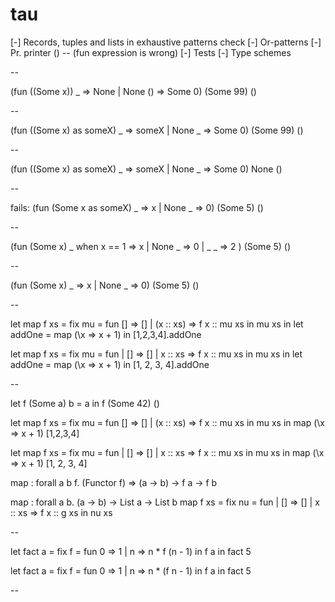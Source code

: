 # tau 
[-] Records, tuples and lists in exhaustive patterns check
[-] Or-patterns
[-] Pr. printer ()   -- (fun expression is wrong)
[-] Tests
[-] Type schemes


--


(fun ((Some x)) _ => None | None () => Some 0) (Some 99) ()


--

(fun ((Some x) as someX) _ => someX | None _ => Some 0) (Some 99) ()


--

(fun ((Some x) as someX) _ => someX | None _ => Some 0) None ()

--


fails:
    (fun (Some x as someX) _ => x | None _ => 0) (Some 5) ()

--

(fun (Some x) _ when x == 1 => x | None _ => 0 | _ _ => 2 ) (Some 5) ()

--

(fun (Some x) _ => x | None _ => 0) (Some 5) ()

--

let map f xs = fix mu = fun [] => [] | (x :: xs) => f x :: mu xs in mu xs in let addOne = map (\x => x + 1) in [1,2,3,4].addOne

let
  map f xs = fix
    mu = fun
      | []      => []
      | x :: xs => f x :: mu xs
    in
      mu xs
  in
    let
      addOne = map (\x => x + 1)
      in
        [1, 2, 3, 4].addOne

--

let f (Some a) b = a in f (Some 42) ()

let map f xs = fix mu = fun [] => [] | (x :: xs) => f x :: mu xs in mu xs in map (\x => x + 1) [1,2,3,4]

let
  map f xs = fix
    mu = fun
      | []      => []
      | x :: xs => f x :: mu xs
    in
      mu xs
  in
    map (\x => x + 1) [1, 2, 3, 4]


map : forall a b f. (Functor f) => (a -> b) -> f a -> f b

map : forall a b. (a -> b) -> List a -> List b
map f xs = fix
  nu = fun
    | []      => []
    | x :: xs => f x :: g xs
  in
    nu xs

--

let fact a = fix f = fun 0 => 1 | n => n * f (n - 1) in f a in fact 5

let
  fact a = fix
    f = fun 0 => 1 | n => n * (f n - 1)
    in
      f a
  in
    fact 5


--


